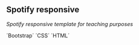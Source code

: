 ## Spotify responsive
*Spotify responsive template for teaching purposes*

´Bootstrap´ ´CSS´ ´HTML´
